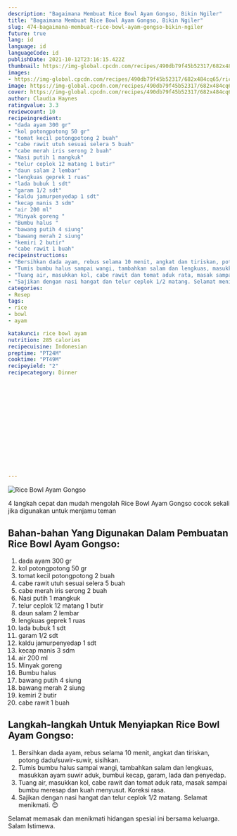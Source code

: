 ```yaml
---
description: "Bagaimana Membuat Rice Bowl Ayam Gongso, Bikin Ngiler"
title: "Bagaimana Membuat Rice Bowl Ayam Gongso, Bikin Ngiler"
slug: 474-bagaimana-membuat-rice-bowl-ayam-gongso-bikin-ngiler
future: true
lang: id
language: id
languageCode: id
publishDate: 2021-10-12T23:16:15.422Z 
thumbnail: https://img-global.cpcdn.com/recipes/490db79f45b52317/682x484cq65/rice-bowl-ayam-gongso-foto-resep-utama.webp
images:
- https://img-global.cpcdn.com/recipes/490db79f45b52317/682x484cq65/rice-bowl-ayam-gongso-foto-resep-utama.webp
image: https://img-global.cpcdn.com/recipes/490db79f45b52317/682x484cq65/rice-bowl-ayam-gongso-foto-resep-utama.webp
cover: https://img-global.cpcdn.com/recipes/490db79f45b52317/682x484cq65/rice-bowl-ayam-gongso-foto-resep-utama.webp
author: Claudia Haynes
ratingvalue: 3.3
reviewcount: 10
recipeingredient:
- "dada ayam 300 gr"
- "kol potongpotong 50 gr"
- "tomat kecil potongpotong 2 buah"
- "cabe rawit utuh sesuai selera 5 buah"
- "cabe merah iris serong 2 buah"
- "Nasi putih 1 mangkuk"
- "telur ceplok 12 matang 1 butir"
- "daun salam 2 lembar"
- "lengkuas geprek 1 ruas"
- "lada bubuk 1 sdt"
- "garam 1/2 sdt"
- "kaldu jamurpenyedap 1 sdt"
- "kecap manis 3 sdm"
- "air 200 ml"
- "Minyak goreng "
- "Bumbu halus "
- "bawang putih 4 siung"
- "bawang merah 2 siung"
- "kemiri 2 butir"
- "cabe rawit 1 buah"
recipeinstructions:
- "Bersihkan dada ayam, rebus selama 10 menit, angkat dan tiriskan, potong dadu/suwir-suwir, sisihkan."
- "Tumis bumbu halus sampai wangi, tambahkan salam dan lengkuas, masukkan ayam suwir aduk, bumbui kecap, garam, lada dan penyedap."
- "Tuang air, masukkan kol, cabe rawit dan tomat aduk rata, masak sampai bumbu meresap dan kuah menyusut. Koreksi rasa."
- "Sajikan dengan nasi hangat dan telur ceplok 1/2 matang. Selamat menikmati. 😊"
categories:
- Resep
tags:
- rice
- bowl
- ayam

katakunci: rice bowl ayam 
nutrition: 285 calories
recipecuisine: Indonesian
preptime: "PT24M"
cooktime: "PT49M"
recipeyield: "2"
recipecategory: Dinner


     
    
    
    
    
    
    
    
    
    
    
      
    
---
```



![Rice Bowl Ayam Gongso](https://img-global.cpcdn.com/recipes/490db79f45b52317/682x484cq65/rice-bowl-ayam-gongso-foto-resep-utama.webp)

4 langkah cepat dan mudah mengolah  Rice Bowl Ayam Gongso cocok sekali jika digunakan untuk menjamu teman

<!--inarticleads1-->

## Bahan-bahan Yang Digunakan Dalam Pembuatan Rice Bowl Ayam Gongso:

1. dada ayam 300 gr
1. kol potongpotong 50 gr
1. tomat kecil potongpotong 2 buah
1. cabe rawit utuh sesuai selera 5 buah
1. cabe merah iris serong 2 buah
1. Nasi putih 1 mangkuk
1. telur ceplok 12 matang 1 butir
1. daun salam 2 lembar
1. lengkuas geprek 1 ruas
1. lada bubuk 1 sdt
1. garam 1/2 sdt
1. kaldu jamurpenyedap 1 sdt
1. kecap manis 3 sdm
1. air 200 ml
1. Minyak goreng 
1. Bumbu halus 
1. bawang putih 4 siung
1. bawang merah 2 siung
1. kemiri 2 butir
1. cabe rawit 1 buah



<!--inarticleads2-->

## Langkah-langkah Untuk Menyiapkan Rice Bowl Ayam Gongso:

1. Bersihkan dada ayam, rebus selama 10 menit, angkat dan tiriskan, potong dadu/suwir-suwir, sisihkan.
1. Tumis bumbu halus sampai wangi, tambahkan salam dan lengkuas, masukkan ayam suwir aduk, bumbui kecap, garam, lada dan penyedap.
1. Tuang air, masukkan kol, cabe rawit dan tomat aduk rata, masak sampai bumbu meresap dan kuah menyusut. Koreksi rasa.
1. Sajikan dengan nasi hangat dan telur ceplok 1/2 matang. Selamat menikmati. 😊




Selamat memasak dan menikmati hidangan spesial ini bersama keluarga. Salam Istimewa.
